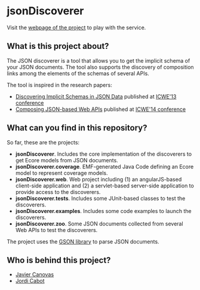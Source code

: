 jsonDiscoverer
===============

Visit the [webpage of the project](http://som-research.uoc.edu/tools/jsonDiscoverer) to play with the service.

What is this project about?
---------------------------

The JSON discoverer is a tool that allows you to get the implicit schema of your JSON documents. The tool also supports the discovery of composition links among the elements of the schemas of several APIs.

The tool is inspired in the research papers:

 - [Discovering Implicit Schemas in JSON Data](http://hal.inria.fr/docs/00/81/89/45/PDF/icwe2013-CanovasCabot.pdf) published at [ICWE'13 conference](http://icwe2013.webengineering.org/)
 - [Composing JSON-based Web APIs](http://modeling-languages.com/composing-json-based-web-apis/)  published at [ICWE'14 conference](http://icwe2014.webengineering.org/)

What can you find in this repository?
-------------------------------------

So far, these are the projects:

* **jsonDiscoverer**. Includes the core implementation of the discoverers to get Ecore models from JSON documents.
* **jsonDiscoverer.coverage**. EMF-generated Java Code defining an Ecore model to represent coverage models.
* **jsonDiscoverer.web**. Web project including (1) an angularJS-based client-side application and (2) a servlet-based server-side application to provide access to the discoverers. 
* **jsonDiscoverer.tests**. Includes some JUnit-based classes to test the discoverers. 
* **jsonDiscoverer.examples**. Includes some code examples to launch the discoverers.
* **jsonDiscoverer.zoo**. Some JSON documents collected from several Web APIs to test the discoverers.

The project uses the [GSON library](https://github.com/google/gson) to parse JSON documents.

Who is behind this project?
---------------------------
* [Javier Canovas](http://github.com/jlcanovas/ "Javier Canovas")
* [Jordi Cabot](http://github.com/jcabot/ "Jordi Cabot")
